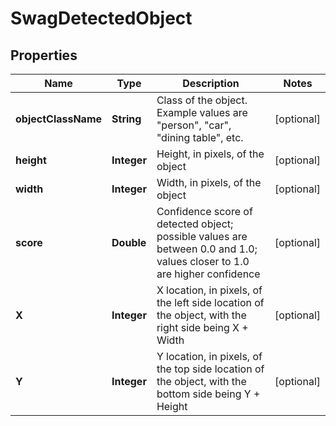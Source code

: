 
# SwagDetectedObject

## Properties
Name | Type | Description | Notes
------------ | ------------- | ------------- | -------------
**objectClassName** | **String** | Class of the object.  Example values are &quot;person&quot;, &quot;car&quot;, &quot;dining table&quot;, etc. |  [optional]
**height** | **Integer** | Height, in pixels, of the object |  [optional]
**width** | **Integer** | Width, in pixels, of the object |  [optional]
**score** | **Double** | Confidence score of detected object; possible values are between 0.0 and 1.0; values closer to 1.0 are higher confidence |  [optional]
**X** | **Integer** | X location, in pixels, of the left side location of the object, with the right side being X + Width |  [optional]
**Y** | **Integer** | Y location, in pixels, of the top side location of the object, with the bottom side being Y + Height |  [optional]



